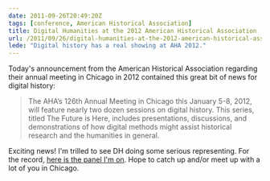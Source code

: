 ```yaml
---
date: 2011-09-26T20:49:20Z
tags: [conference, American Historical Association]
title: Digital Humanities at the 2012 American Historical Association
url: /2011/09/26/digital-humanities-at-the-2012-american-historical-association/
lede: "Digital history has a real showing at AHA 2012."
---
```


Today's announcement from the American Historical Association regarding their
annual meeting in Chicago in 2012 contained this great bit of news for digital
history:

> The AHA’s 126th Annual Meeting in Chicago this January 5-8, 2012, will feature
> nearly two dozen sessions on digital history. This series, titled The Future
> is Here, includes presentations, discussions, and demonstrations of how
> digital methods might assist historical research and the humanities in
> general.

Exciting news! I'm trilled to see DH doing some serious representing. For the record, [here is the panel I'm on](http://aha.confex.com/aha/2012/webprogram/Session6779.html). Hope to catch up and/or meet up with a lot of you in Chicago.
